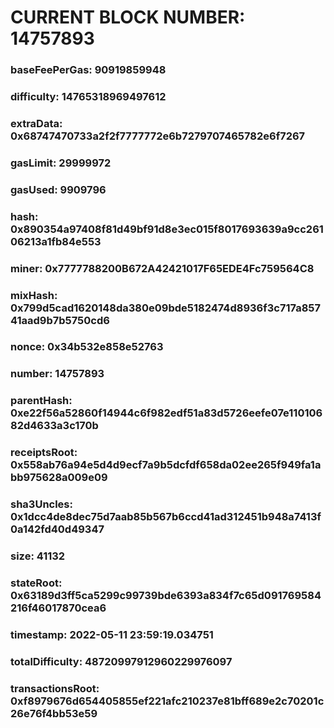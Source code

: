 # CURRENT BLOCK NUMBER: 14757893

### baseFeePerGas: 90919859948
### difficulty: 14765318969497612
### extraData: 0x68747470733a2f2f7777772e6b7279707465782e6f7267
### gasLimit: 29999972
### gasUsed: 9909796
### hash: 0x890354a97408f81d49bf91d8e3ec015f8017693639a9cc26106213a1fb84e553
### miner: 0x7777788200B672A42421017F65EDE4Fc759564C8
### mixHash: 0x799d5cad1620148da380e09bde5182474d8936f3c717a85741aad9b7b5750cd6
### nonce: 0x34b532e858e52763
### number: 14757893
### parentHash: 0xe22f56a52860f14944c6f982edf51a83d5726eefe07e11010682d4633a3c170b
### receiptsRoot: 0x558ab76a94e5d4d9ecf7a9b5dcfdf658da02ee265f949fa1abb975628a009e09
### sha3Uncles: 0x1dcc4de8dec75d7aab85b567b6ccd41ad312451b948a7413f0a142fd40d49347
### size: 41132
### stateRoot: 0x63189d3ff5ca5299c99739bde6393a834f7c65d091769584216f46017870cea6
### timestamp: 2022-05-11 23:59:19.034751
### totalDifficulty: 48720997912960229976097
### transactionsRoot: 0xf8979676d654405855ef221afc210237e81bff689e2c70201c26e76f4bb53e59
